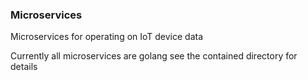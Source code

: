 ### Microservices

Microservices for operating on IoT device data

Currently all microservices are golang see the contained directory for details